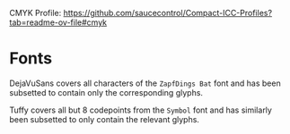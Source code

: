CMYK Profile: https://github.com/saucecontrol/Compact-ICC-Profiles?tab=readme-ov-file#cmyk

# Fonts

DejaVuSans covers all characters of the `ZapfDings Bat` font and has been subsetted to contain only the 
corresponding glyphs.

Tuffy covers all but 8 codepoints from the `Symbol` font and has similarly been subsetted to only contain the
relevant glyphs.